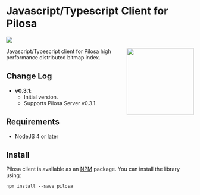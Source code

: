 # Javascript/Typescript Client for Pilosa

<a href="https://github.com/pilosa"><img src="https://img.shields.io/badge/pilosa-v0.3.2-blue.svg"></a>

<img src="https://upload.wikimedia.org/wikipedia/commons/thumb/a/a7/Cute_Sloth.jpg/320px-Cute_Sloth.jpg" style="float: right" align="right" height="180">

Javascript/Typescript client for Pilosa high performance distributed bitmap index.

## Change Log

* **v0.3.1**:
    * Initial version.
    * Supports Pilosa Server v0.3.1.

## Requirements

* NodeJS 4 or later

## Install

Pilosa client is available as an [NPM](https://www.npmjs.com/package/pilosa) package. You can install the library using:

```
npm install --save pilosa
```
